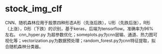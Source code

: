 # stock_img_clf
CNN、随机森林应用于股票四种形态A形（先涨后跌），U形（先跌后涨），R形（上涨），D形（下跌）的识别，基于keras，后端为tensorflow。准确率为96%左右。
cnn_hyper.py 为超参数优化；someplots.py为cnn层输、通道、热力图可视化等；vectorization.py为数据预处理；random_forest.py为cnn特征提取，拟合随机森林分类器。

